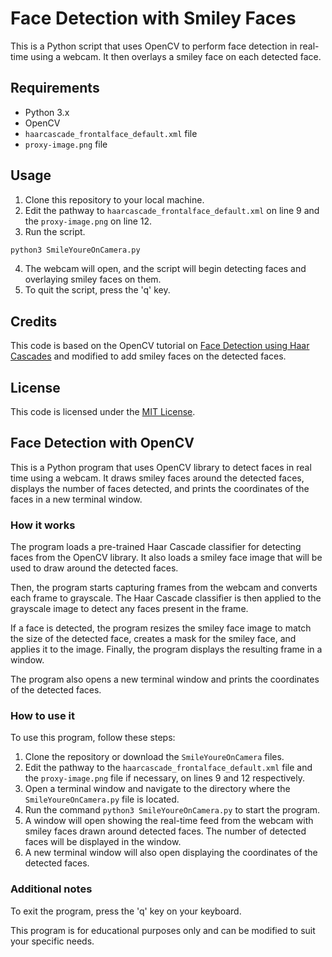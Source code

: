 # Face Detection with Smiley Faces

This is a Python script that uses OpenCV to perform face detection in real-time using a webcam. It then overlays a smiley face on each detected face.

## Requirements

- Python 3.x
- OpenCV
- `haarcascade_frontalface_default.xml` file
- `proxy-image.png` file

## Usage

1. Clone this repository to your local machine.
2. Edit the pathway to `haarcascade_frontalface_default.xml` on line 9 and the `proxy-image.png` on line 12.
3. Run the script.

```bash
python3 SmileYoureOnCamera.py
```

4. The webcam will open, and the script will begin detecting faces and overlaying smiley faces on them.
5. To quit the script, press the 'q' key.

## Credits

This code is based on the OpenCV tutorial on [Face Detection using Haar Cascades](https://docs.opencv.org/3.4/db/d28/tutorial_cascade_classifier.html) and modified to add smiley faces on the detected faces.

## License

This code is licensed under the [MIT License](LICENSE).



## Face Detection with OpenCV

This is a Python program that uses OpenCV library to detect faces in real time using a webcam. It draws smiley faces around the detected faces, displays the number of faces detected, and prints the coordinates of the faces in a new terminal window.

### How it works

The program loads a pre-trained Haar Cascade classifier for detecting faces from the OpenCV library. It also loads a smiley face image that will be used to draw around the detected faces.

Then, the program starts capturing frames from the webcam and converts each frame to grayscale. The Haar Cascade classifier is then applied to the grayscale image to detect any faces present in the frame.

If a face is detected, the program resizes the smiley face image to match the size of the detected face, creates a mask for the smiley face, and applies it to the image. Finally, the program displays the resulting frame in a window.

The program also opens a new terminal window and prints the coordinates of the detected faces.

### How to use it

To use this program, follow these steps:

1. Clone the repository or download the `SmileYoureOnCamera` files.
2. Edit the pathway to the `haarcascade_frontalface_default.xml` file and the `proxy-image.png` file if necessary, on lines 9 and 12 respectively.
3. Open a terminal window and navigate to the directory where the `SmileYoureOnCamera.py` file is located.
4. Run the command `python3 SmileYoureOnCamera.py` to start the program.
5. A window will open showing the real-time feed from the webcam with smiley faces drawn around detected faces. The number of detected faces will be displayed in the window.
6. A new terminal window will also open displaying the coordinates of the detected faces.

### Additional notes

To exit the program, press the 'q' key on your keyboard.

This program is for educational purposes only and can be modified to suit your specific needs.
